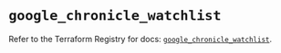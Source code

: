 # `google_chronicle_watchlist`

Refer to the Terraform Registry for docs: [`google_chronicle_watchlist`](https://registry.terraform.io/providers/hashicorp/google/6.30.0/docs/resources/chronicle_watchlist).
